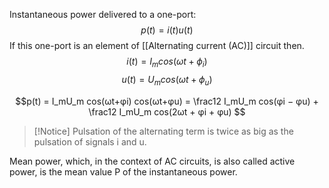 Instantaneous power delivered to a one-port:
$$p(t) = i(t)u(t)$$
If this one-port is an element of [[Alternating current (AC)]] circuit then.
$$i(t) = I_mcos(\omega t+\phi_i)$$
$$u(t) = U_mcos(\omega t+\phi_u)$$

$$p(t) = I_mU_m cos(ωt+φi) cos(ωt+φu) = \frac12 I_mU_m cos(φi − φu) + \frac12 I_mU_m cos(2ωt + φi + φu) $$
> [!Notice]
> Pulsation of the alternating term is twice as big as the pulsation of signals i and u.

Mean power, which, in the context of AC circuits, is also called active power, is the mean value P of the instantaneous power.